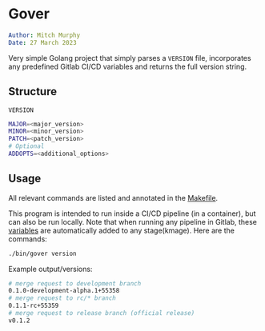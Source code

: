 # Gover

```yaml
Author: Mitch Murphy
Date: 27 March 2023
```

Very simple Golang project that simply parses a `VERSION` file, incorporates any predefined Gitlab CI/CD variables and returns the full version string.  

## Structure

`VERSION`

```bash
MAJOR=<major_version>
MINOR=<minor_version>
PATCH=<patch_version>
# Optional
ADDOPTS=<additional_options>
```

## Usage

All relevant commands are listed and annotated in the [Makefile](Makefile).

This program is intended to run inside a CI/CD pipeline (in a container), but can also be run locally. Note that when running any pipeline in Gitlab, these [variables](https://docs.gitlab.com/ee/ci/variables/predefined_variables.html) are automatically added to any stage(kmage). Here are the commands:

```bash
./bin/gover version
```

Example output/versions: 

```bash
# merge request to development branch
0.1.0-development-alpha.1+55358
# merge request to rc/* branch
0.1.1-rc+55359
# merge request to release branch (official release)
v0.1.2
```